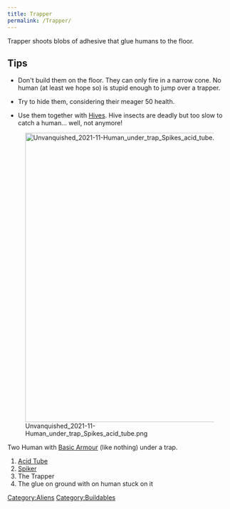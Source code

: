 ```yaml
---
title: Trapper
permalink: /Trapper/
---
```


Trapper shoots blobs of adhesive that glue humans to the floor.

## Tips

- Don't build them on the floor. They can only fire in a narrow cone. No
  human (at least we hope so) is stupid enough to jump over a trapper.

<!-- -->

- Try to hide them, considering their meager 50 health.

<!-- -->

- Use them together with [Hives](Hive "wikilink"). Hive insects are
  deadly but too slow to catch a human... well, not anymore!

<figure>
<img src="Unvanquished_2021-11-Human_under_trap_Spikes_acid_tube.png"
title="Unvanquished_2021-11-Human_under_trap_Spikes_acid_tube.png"
width="650" />
<figcaption>Unvanquished_2021-11-Human_under_trap_Spikes_acid_tube.png</figcaption>
</figure>

Two Human with [Basic Armour](Basic_Armour "wikilink") (like nothing)
under a trap.

1.  [Acid Tube](Acid_Tube "wikilink")
2.  [Spiker](Spiker "wikilink")
3.  The Trapper
4.  The glue on ground with on human stuck on it

[Category:Aliens](Category:Aliens "wikilink")
[Category:Buildables](Category:Buildables "wikilink")